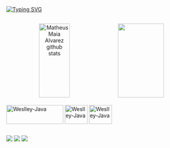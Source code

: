 [![Typing SVG](https://readme-typing-svg.herokuapp.com/?color=00bfbf&size=35&center=true&vCenter=true&width=1000&lines=Olá,+meu+nome+é+Weslley+Santos!;Sou+estudante+de+programação.;Be+Welcome!+:%29)](https://git.io/typing-svg)
##
<div align="center">  
  <img width="40%" height="195px" src="https://github-readme-stats.vercel.app/api?username=WeslleySantosln&show_icons=true&count_private=true&hide_border=true&title_color=00bfbf&icon_color=00bfbf&text_color=c9d1d9&bg_color=0d1117" alt="Matheus Maia Alvarez github stats" /> 
  <img width="49%" height="195px" src="https://github-readme-stats.vercel.app/api/top-langs/?username=WeslleySantosln&layout=compact&hide_border=true&title_color=00bfbf&text_color=00bfbf&bg_color=0d1117" />

</div>

<div style="display: inline_block"><br>
<img align="center" alt="Weslley-Java" height="50" width="150" src="https://img.shields.io/badge/-microsoft_office-0D1117?style=for-the-badge&logo=microsoft-office&labelColor=0D1117"/>
<img align="center" alt="Weslley-Java" height="50" width="60" src="https://cdn.jsdelivr.net/gh/devicons/devicon/icons/thealgorithms/thealgorithms-original-wordmark.svg"/>
<img align="center" alt="Weslley-Java" height="50" width="60" src="https://cdn.jsdelivr.net/gh/devicons/devicon/icons/java/java-original-wordmark.svg" ">
</div>

##

<div> 
<a href="https://www.youtube.com/channel/UCYiIPbfM29WsvfeAsNlnE_A" target="_blank" rel=”noopener”><img src="https://img.shields.io/badge/YouTube-FF0000?style=for-the-badge&logo=youtube&logoColor=white"></a>
<a href="https://www.instagram.com/weslleysantosln" target="_blank" rel=”noopener”><img src="https://img.shields.io/badge/-Instagram-%23E4405F?style=for-the-badge&logo=instagram&logoColor=white" target="_blank"></a>
<a href="https://www.linkedin.com/in/weslley-santos-08aaa2239/" target="_blank" rel=”noopener”><img src="https://img.shields.io/badge/-LinkedIn-%230077B5?style=for-the-badge&logo=linkedin&logoColor=white" target="_blank"></a>  
</div>
